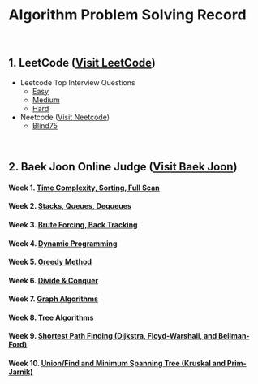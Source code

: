 # Algorithm Problem Solving Record

<br>

## 1. LeetCode ([Visit LeetCode](./LeetCode/2024_internship_prep/main.md))
- Leetcode Top Interview Questions
  - [Easy](LeetCode/2024_internship_prep/top_interview_questions_easy/main.md)
  - [Medium](LeetCode/2024_internship_prep/top_interview_questions_medium/main.md)
  - [Hard](LeetCode/2024_internship_prep/top_interview_questions_hard/main.md)
- Neetcode ([Visit Neetcode](https://neetcode.io/))
  - [Blind75](LeetCode/2024_internship_prep/neetcode/blind75/main.md)

<br>

## 2. Baek Joon Online Judge ([Visit Baek Joon](https://www.acmicpc.net/))
<!-- ### [:blue_book: Review Note](./BaekJoon/Review/review_note.md) -->
#### Week 1. [Time Complexity, Sorting, Full Scan](./BaekJoon/Solutions/Week1/contents.md)
#### Week 2. [Stacks, Queues, Dequeues](./BaekJoon/Solutions/Week2/contents.md)
#### Week 3. [Brute Forcing, Back Tracking](./BaekJoon/Solutions/Week3/contents.md)
#### Week 4. [Dynamic Programming](./BaekJoon/Solutions/Week4/contents.md)
#### Week 5. [Greedy Method](./BaekJoon/Solutions/Week5/contents.md)
#### Week 6. [Divide & Conquer](./BaekJoon/Solutions/Week6/contents.md)
#### Week 7. [Graph Algorithms](./BaekJoon/Solutions/Week7/contents.md)
#### Week 8. [Tree Algorithms](./BaekJoon/Solutions/Week8/contents.md)
#### Week 9. [Shortest Path Finding (Dijkstra, Floyd-Warshall, and Bellman-Ford)](./BaekJoon/Solutions/Week9/contents.md)
#### Week 10. [Union/Find and Minimum Spanning Tree (Kruskal and Prim-Jarnik)](./BaekJoon/Solutions/Week10/contents.md)
